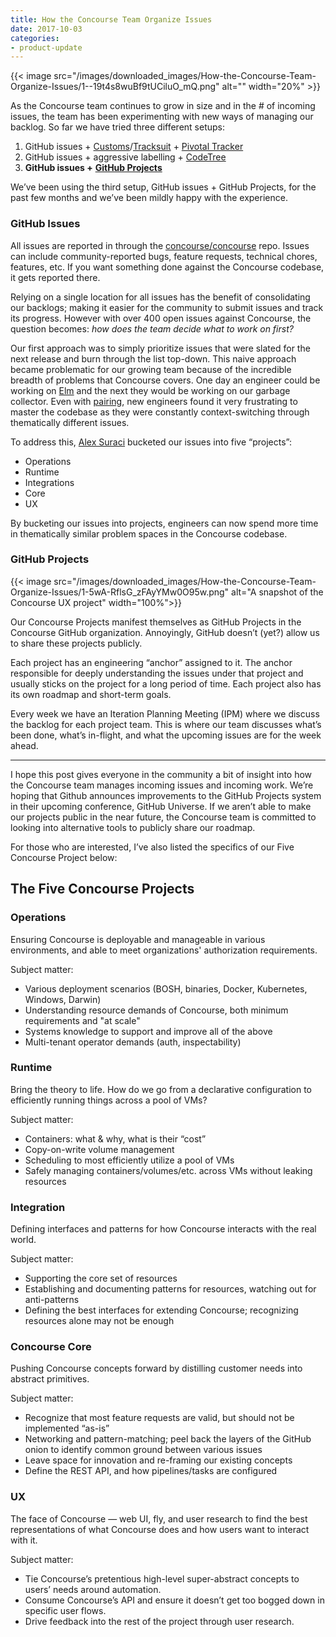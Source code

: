 ```yaml
---
title: How the Concourse Team Organize Issues
date: 2017-10-03
categories:
- product-update
---
```


{{< image src="/images/downloaded_images/How-the-Concourse-Team-Organize-Issues/1--19t4s8wuBf9tUCiluO_mQ.png" alt=""
width="20%" >}}

<!-- more -->

As the Concourse team continues to grow in size and in the # of incoming issues, the team has been experimenting with
new ways of managing our backlog. So far we have tried three different setups:

1. GitHub
   issues + [Customs](https://github.com/vito/customs)/[Tracksuit](https://github.com/vito/tracksuit) + [Pivotal Tracker](https://www.pivotaltracker.com/)
2. GitHub issues + aggressive labelling + [CodeTree](https://codetree.com/)
3. **GitHub issues +** [**GitHub Projects**](https://github.com/blog/2272-introducing-projects-for-organizations)

We’ve been using the third setup, GitHub issues + GitHub Projects, for the past few months and we’ve been mildly happy
with the experience.

### GitHub Issues

All issues are reported in through the [concourse/concourse](https://github.com/concourse/concourse) repo. Issues can
include community-reported bugs, feature requests, technical chores, features, etc. If you want something done against
the Concourse codebase, it gets reported there.

Relying on a single location for all issues has the benefit of consolidating our backlogs; making it easier for the
community to submit issues and track its progress. However with over 400 open issues against Concourse, the question
becomes: _how does the team decide what to work on first?_

Our first approach was to simply prioritize issues that were slated for the next release and burn through the list
top-down. This naive approach became problematic for our growing team because of the incredible breadth of problems that
Concourse covers. One day an engineer could be working on [Elm](http://elm-lang.org/) and the next they would be working
on our garbage collector. Even with [pairing](https://en.wikipedia.org/wiki/Extreme_programming), new engineers found it
very frustrating to master the codebase as they were constantly context-switching through thematically different issues.

To address this, [Alex Suraci](https://medium.com/u/263a63b2f209) bucketed our issues into five “projects”:

- Operations
- Runtime
- Integrations
- Core
- UX

By bucketing our issues into projects, engineers can now spend more time in thematically similar problem spaces in the
Concourse codebase.

### GitHub Projects

{{< image src="/images/downloaded_images/How-the-Concourse-Team-Organize-Issues/1-5wA-RflsG_zFAyYMw0O95w.png" alt="A
snapshot of the Concourse UX project" width="100%">}}

Our Concourse Projects manifest themselves as GitHub Projects in the Concourse GitHub organization. Annoyingly, GitHub
doesn’t (yet?) allow us to share these projects publicly.

Each project has an engineering “anchor” assigned to it. The anchor responsible for deeply understanding the issues
under that project and usually sticks on the project for a long period of time. Each project also has its own roadmap
and short-term goals.

Every week we have an Iteration Planning Meeting (IPM) where we discuss the backlog for each project team. This is where
our team discusses what’s been done, what’s in-flight, and what the upcoming issues are for the week ahead.

* * *

I hope this post gives everyone in the community a bit of insight into how the Concourse team manages incoming issues
and incoming work. We’re hoping that Github announces improvements to the GitHub Projects system in their upcoming
conference, GitHub Universe. If we aren’t able to make our projects public in the near future, the Concourse team is
committed to looking into alternative tools to publicly share our roadmap.

For those who are interested, I’ve also listed the specifics of our Five Concourse Project below:

## The Five Concourse Projects

### Operations

Ensuring Concourse is deployable and manageable in various environments, and able to meet organizations' authorization
requirements.

Subject matter:

- Various deployment scenarios (BOSH, binaries, Docker, Kubernetes, Windows, Darwin)
- Understanding resource demands of Concourse, both minimum requirements and "at scale"
- Systems knowledge to support and improve all of the above
- Multi-tenant operator demands (auth, inspectability)

### Runtime

Bring the theory to life. How do we go from a declarative configuration to efficiently running things across a pool of
VMs?

Subject matter:

- Containers: what & why, what is their “cost”
- Copy-on-write volume management
- Scheduling to most efficiently utilize a pool of VMs
- Safely managing containers/volumes/etc. across VMs without leaking resources

### Integration

Defining interfaces and patterns for how Concourse interacts with the real world.

Subject matter:

- Supporting the core set of resources
- Establishing and documenting patterns for resources, watching out for anti-patterns
- Defining the best interfaces for extending Concourse; recognizing resources alone may not be enough

### Concourse Core

Pushing Concourse concepts forward by distilling customer needs into abstract primitives.

Subject matter:

- Recognize that most feature requests are valid, but should not be implemented “as-is”
- Networking and pattern-matching; peel back the layers of the GitHub onion to identify common ground between various
  issues
- Leave space for innovation and re-framing our existing concepts
- Define the REST API, and how pipelines/tasks are configured

### UX

The face of Concourse — web UI, fly, and user research to find the best representations of what Concourse does and how
users want to interact with it.

Subject matter:

- Tie Concourse’s pretentious high-level super-abstract concepts to users’ needs around automation.
- Consume Concourse’s API and ensure it doesn’t get too bogged down in specific user flows.
- Drive feedback into the rest of the project through user research.

